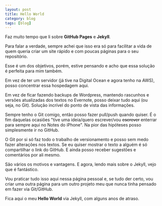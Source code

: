```yaml
---
layout: post
title: Hello World 
category: blog
tags: [blog]
---
```


Faz muito tempo que li sobre **GitHub Pages** e **Jekyll**.

Para falar a verdade, sempre achei que isso era só para facilitar a vida de
quem queria criar um site rápido e com poucas páginas para o seu repositório.

Esse é um dos objetivos, porém, estive pensando e acho que essa solução é 
perfeita para mim também.

Em vez de ter um servidor (já tive na Digital Ocean e agora tenho na AWS),
posso concentrar essa hospedagem aqui.

Em vez de ficar fazendo backups de Wordpress, mantendo rascunhos e versões
atualizadas dos textos no Evernote, posso deixar tudo aqui (ou seja, no Git).
Solução incrível do ponto de vista das informações.

Sempre tenho o Git comigo, então posso fazer pull/push quando quiser. É o fim
daquelas ocasiões "tive uma ideia/quero escrever/vou ~~escrever~~ enterrar para
sempre aqui no Notes do iPhone". Na pior das hipóteses posso simplesmente ir no
GitHub.

O Git por si só faz todo o trabalho de versionamento e posso sem medo fazer
alterações nos textos. Se eu quiser mostrar o texto a alguém é só compartilhar
o link do GitHub. E ainda posso receber sugestões e comentários por ali mesmo.

São vários os motivos e vantagens. E agora, lendo mais sobre o Jekyll, vejo que
é fantástico.

Vou praticar tudo isso aqui nessa página pessoal e, se tudo der certo, vou 
criar uma outra página para um outro projeto meu que nunca tinha pensado em 
fazer via Git/GitHub.

Fica aqui o meu **Hello World** via Jekyll, com alguns anos de atraso.